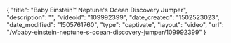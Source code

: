{
    "title": "Baby Einstein&trade; Neptune's Ocean Discovery Jumper",
    "description": "",
    "videoid": "109992399",
    "date_created": "1502523023",
    "date_modified": "1505761760",
    "type": "captivate",
    "layout": "video",
    "url": "\/v\/baby-einstein-neptune-s-ocean-discovery-jumper\/109992399"
}
